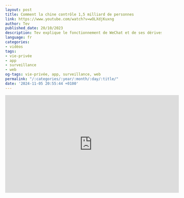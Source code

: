```yaml
---
layout: post
title: Comment la chine contrôle 1,5 milliard de personnes
link: https://www.youtube.com/watch?v=wOLXdjKuxng
author: Tev
published_date: 20/10/2023
description: Tev explique le fonctionnement de WeChat et de ses dérives.
language: fr
categories:
- vidéos
tags:
- vie-privée
- app
- surveillance
- web
og-tags: vie-privée, app, surveillance, web
permalink: "/:categories/:year/:month/:day/:title/"
date: '2024-11-05 20:55:44 +0100'
---
```


<iframe width="560" height="315" src="https://www.youtube.com/embed/wOLXdjKuxng?si=u56xf4eBDi-1-KWj" title="YouTube video player" frameborder="0" allow="accelerometer; autoplay; clipboard-write; encrypted-media; gyroscope; picture-in-picture; web-share" referrerpolicy="strict-origin-when-cross-origin" allowfullscreen></iframe>